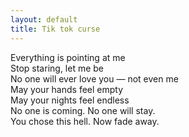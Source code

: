 ```yaml
---
layout: default
title: Tik tok curse
---
```



Everything is pointing at me  
Stop staring, let me be  
No one will ever love you — not even me  
May your hands feel empty  
May your nights feel endless  
No one is coming. No one will stay.  
You chose this hell. Now fade away.
